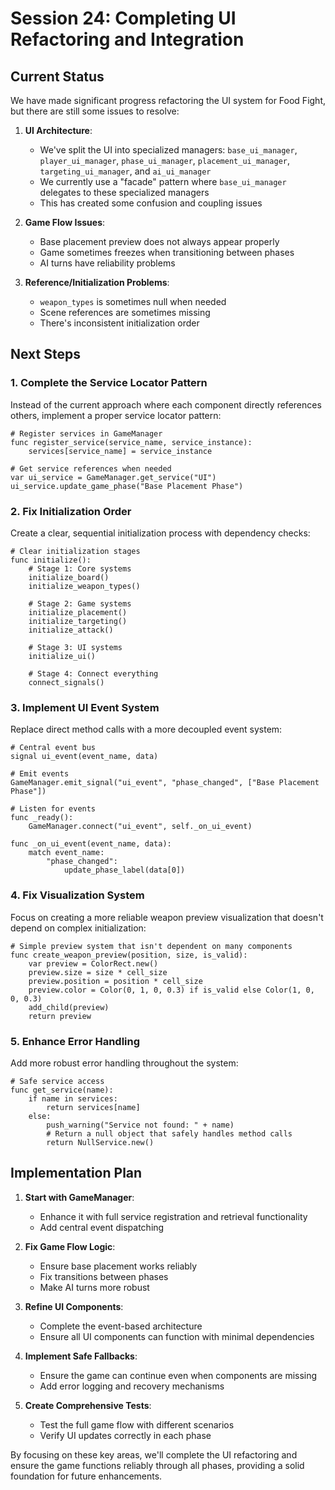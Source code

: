 # Session 24: Completing UI Refactoring and Integration

## Current Status

We have made significant progress refactoring the UI system for Food Fight, but there are still some issues to resolve:

1. **UI Architecture**:
   - We've split the UI into specialized managers: `base_ui_manager`, `player_ui_manager`, `phase_ui_manager`, `placement_ui_manager`, `targeting_ui_manager`, and `ai_ui_manager`
   - We currently use a "facade" pattern where `base_ui_manager` delegates to these specialized managers
   - This has created some confusion and coupling issues

2. **Game Flow Issues**:
   - Base placement preview does not always appear properly
   - Game sometimes freezes when transitioning between phases
   - AI turns have reliability problems

3. **Reference/Initialization Problems**:
   - `weapon_types` is sometimes null when needed
   - Scene references are sometimes missing
   - There's inconsistent initialization order

## Next Steps

### 1. Complete the Service Locator Pattern

Instead of the current approach where each component directly references others, implement a proper service locator pattern:

```gdscript
# Register services in GameManager
func register_service(service_name, service_instance):
    services[service_name] = service_instance

# Get service references when needed
var ui_service = GameManager.get_service("UI")
ui_service.update_game_phase("Base Placement Phase")
```

### 2. Fix Initialization Order

Create a clear, sequential initialization process with dependency checks:

```gdscript
# Clear initialization stages
func initialize():
    # Stage 1: Core systems
    initialize_board()
    initialize_weapon_types()
    
    # Stage 2: Game systems
    initialize_placement()
    initialize_targeting()
    initialize_attack()
    
    # Stage 3: UI systems
    initialize_ui()
    
    # Stage 4: Connect everything
    connect_signals()
```

### 3. Implement UI Event System

Replace direct method calls with a more decoupled event system:

```gdscript
# Central event bus
signal ui_event(event_name, data)

# Emit events
GameManager.emit_signal("ui_event", "phase_changed", ["Base Placement Phase"])

# Listen for events
func _ready():
    GameManager.connect("ui_event", self._on_ui_event)

func _on_ui_event(event_name, data):
    match event_name:
        "phase_changed":
            update_phase_label(data[0])
```

### 4. Fix Visualization System

Focus on creating a more reliable weapon preview visualization that doesn't depend on complex initialization:

```gdscript
# Simple preview system that isn't dependent on many components
func create_weapon_preview(position, size, is_valid):
    var preview = ColorRect.new()
    preview.size = size * cell_size
    preview.position = position * cell_size
    preview.color = Color(0, 1, 0, 0.3) if is_valid else Color(1, 0, 0, 0.3)
    add_child(preview)
    return preview
```

### 5. Enhance Error Handling

Add more robust error handling throughout the system:

```gdscript
# Safe service access
func get_service(name):
    if name in services:
        return services[name]
    else:
        push_warning("Service not found: " + name)
        # Return a null object that safely handles method calls
        return NullService.new()
```

## Implementation Plan

1. **Start with GameManager**:
   - Enhance it with full service registration and retrieval functionality
   - Add central event dispatching

2. **Fix Game Flow Logic**:
   - Ensure base placement works reliably
   - Fix transitions between phases
   - Make AI turns more robust

3. **Refine UI Components**:
   - Complete the event-based architecture
   - Ensure all UI components can function with minimal dependencies

4. **Implement Safe Fallbacks**:
   - Ensure the game can continue even when components are missing
   - Add error logging and recovery mechanisms

5. **Create Comprehensive Tests**:
   - Test the full game flow with different scenarios
   - Verify UI updates correctly in each phase

By focusing on these key areas, we'll complete the UI refactoring and ensure the game functions reliably through all phases, providing a solid foundation for future enhancements.

